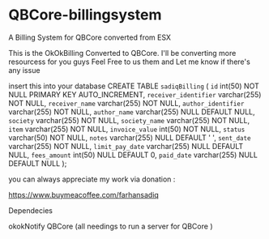 # QBCore-billingsystem
A Billing System for QBCore converted from ESX

This is the OkOkBilling Converted to QBCore.
I'll be converting more resourcess  for you guys
Feel Free to us them and Let me know if there's any issue 

insert this into your database
CREATE TABLE `sadiqBilling` (
  `id` int(50) NOT NULL PRIMARY KEY AUTO_INCREMENT,
  `receiver_identifier` varchar(255) NOT NULL,
  `receiver_name` varchar(255) NOT NULL,
  `author_identifier` varchar(255) NOT NULL,
  `author_name` varchar(255) NULL DEFAULT NULL,
  `society` varchar(255) NOT NULL,
  `society_name` varchar(255) NOT NULL,
  `item` varchar(255) NOT NULL,
  `invoice_value` int(50) NOT NULL,
  `status` varchar(50) NOT NULL,
  `notes` varchar(255) NULL DEFAULT ' ',
  `sent_date` varchar(255) NOT NULL,
  `limit_pay_date` varchar(255) NULL DEFAULT NULL,
  `fees_amount` int(50) NULL DEFAULT 0,
  `paid_date` varchar(255) NULL DEFAULT NULL
);

you can always appreciate my work via donation :

https://www.buymeacoffee.com/farhansadiq


Dependecies 

okokNotify
QBCore (all needings to run a server for QBCore )
